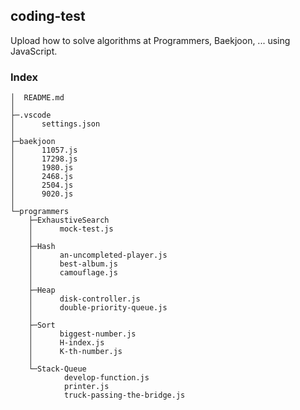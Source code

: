 ## coding-test

Upload how to solve algorithms at Programmers, Baekjoon, ... using JavaScript.

### Index
```
│  README.md
│
├─.vscode
│      settings.json
│
├─baekjoon
│      11057.js
│      17298.js
│      1980.js
│      2468.js
│      2504.js
│      9020.js
│
└─programmers
    ├─ExhaustiveSearch
    │      mock-test.js
    │
    ├─Hash
    │      an-uncompleted-player.js
    │      best-album.js
    │      camouflage.js
    │
    ├─Heap
    │      disk-controller.js
    │      double-priority-queue.js
    │
    ├─Sort
    │      biggest-number.js
    │      H-index.js
    │      K-th-number.js
    │
    └─Stack-Queue
            develop-function.js
            printer.js
            truck-passing-the-bridge.js
```